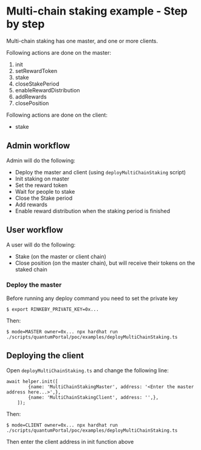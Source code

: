
# Multi-chain staking example - Step by step

Multi-chain staking has one master, and one or more clients.

Following actions are done on the master:

1. init
2. setRewardToken
3. stake
4. closeStakePeriod
5. enableRewardDistribution
6. addRewards
7. closePosition


Following actions are done on the client:

- stake

## Admin workflow

Admin will do the following:
- Deploy the master and client (using `deployMultiChainStaking` script)
- Init staking on master
- Set the reward token
- Wait for people to stake
- Close the Stake period
- Add rewards
- Enable reward distribution when the staking period is finished

## User workflow

A user will do the following:
- Stake (on the master or client chain)
- Close position (on the master chain), but will receive their tokens on the staked chain

### Deploy the master 

Before running any deploy command you need to set the private key

```
$ export RINKEBY_PRIVATE_KEY=0x...
```

Then:

```
$ mode=MASTER owner=0x... npx hardhat run ./scripts/quantumPortal/poc/examples/deployMultiChainStaking.ts
```

## Deploying the client

Open `deployMultiChainStaking.ts` and change the following line:

```
await helper.init([
        {name: 'MultiChainStakingMaster', address: '<Enter the master address here...>',},
        {name: 'MultiChainStakingClient', address: '',},
    ]);
```

Then:

```
$ mode=CLIENT owner=0x... npx hardhat run ./scripts/quantumPortal/poc/examples/deployMultiChainStaking.ts
```

Then enter the client address in init function above

